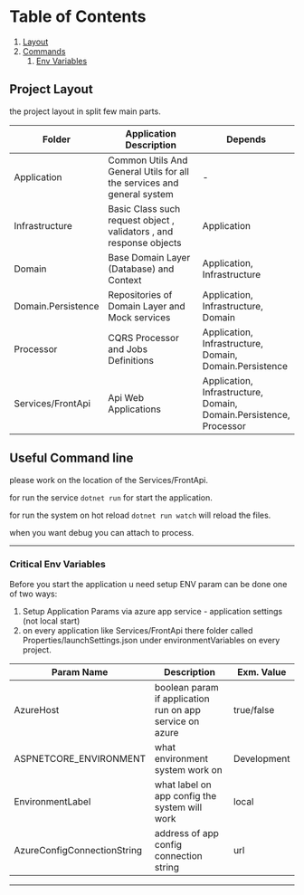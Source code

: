 # Table of Contents

1. [Layout](#project-layout)
2. [Commands](#useful-command-line)
    1. [Env Variables](#critical-env-variables)

## Project Layout

the project layout in split few main parts.

| Folder             | Application Description                                                | Depends                                                                              |
|--------------------|------------------------------------------------------------------------|--------------------------------------------------------------------------------------|
| Application        | Common Utils And General Utils for all the services and general system | -                                                                                    |        
| Infrastructure     | Basic Class such request object , validators , and response objects    | Application                                                                          |       
| Domain             | Base Domain Layer (Database) and Context                               | Application,<br/>Infrastructure                                                      |   
| Domain.Persistence | Repositories of Domain Layer and Mock services                         | Application,<br/>Infrastructure,<br/> Domain                                         |   
| Processor          | CQRS Processor and Jobs Definitions                                    | Application,<br/>Infrastructure,<br/> Domain,<br/>Domain.Persistence                 |   
| Services/FrontApi  | Api Web Applications                                                   | Application,<br/>Infrastructure,<br/> Domain,<br/>Domain.Persistence,<br/> Processor |

## Useful Command line

please work on the location of the Services/FrontApi.

for run the service ``dotnet run`` for start the application.

for run the system on hot reload ``dotnet run watch`` will reload the files.

when you want debug you can attach to process.

---

### Critical Env Variables

Before you start the application u need setup ENV param can be done one of two ways:

1. Setup Application Params via azure app service - application settings (not local start)
2. on every application like Services/FrontApi there folder called Properties/launchSettings.json under
   environmentVariables on every project.

| Param Name                  | Description                                              | Exm. Value  |
|-----------------------------|----------------------------------------------------------|-------------|
| AzureHost                   | boolean param if application run on app service on azure | true/false  |
| ASPNETCORE_ENVIRONMENT      | what environment system work on                          | Development |
| EnvironmentLabel            | what label on app config the system will work            | local       |
| AzureConfigConnectionString | address of app config connection string                  | url         |

---

